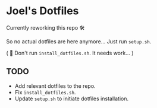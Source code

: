 # Joel's Dotfiles

Currently reworking this repo 🛠

So no actual dotfiles are here anymore... Just run `setup.sh`.


( 🙈 Don't run `install_dotfiles.sh`. It needs work... )

## TODO
- Add relevant dotfiles to the repo.
- Fix `install_dotfiles.sh`.
- Update `setup.sh` to initiate dotfiles installation.
